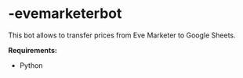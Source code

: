 # -evemarketerbot

This bot allows to transfer prices from Eve Marketer to Google Sheets.

**Requirements:**

- Python